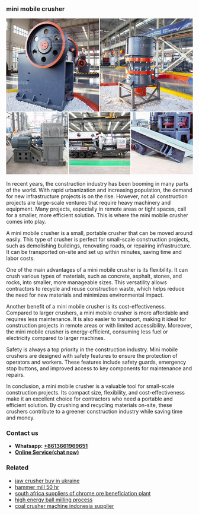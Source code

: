 <h3>mini mobile crusher</h3><img src='1708408356.jpg' alt=''><p>In recent years, the construction industry has been booming in many parts of the world. With rapid urbanization and increasing population, the demand for new infrastructure projects is on the rise. However, not all construction projects are large-scale ventures that require heavy machinery and equipment. Many projects, especially in remote areas or tight spaces, call for a smaller, more efficient solution. This is where the mini mobile crusher comes into play.</p><p>A mini mobile crusher is a small, portable crusher that can be moved around easily. This type of crusher is perfect for small-scale construction projects, such as demolishing buildings, renovating roads, or repairing infrastructure. It can be transported on-site and set up within minutes, saving time and labor costs.</p><p>One of the main advantages of a mini mobile crusher is its flexibility. It can crush various types of materials, such as concrete, asphalt, stones, and rocks, into smaller, more manageable sizes. This versatility allows contractors to recycle and reuse construction waste, which helps reduce the need for new materials and minimizes environmental impact.</p><p>Another benefit of a mini mobile crusher is its cost-effectiveness. Compared to larger crushers, a mini mobile crusher is more affordable and requires less maintenance. It is also easier to transport, making it ideal for construction projects in remote areas or with limited accessibility. Moreover, the mini mobile crusher is energy-efficient, consuming less fuel or electricity compared to larger machines.</p><p>Safety is always a top priority in the construction industry. Mini mobile crushers are designed with safety features to ensure the protection of operators and workers. These features include safety guards, emergency stop buttons, and improved access to key components for maintenance and repairs.</p><p>In conclusion, a mini mobile crusher is a valuable tool for small-scale construction projects. Its compact size, flexibility, and cost-effectiveness make it an excellent choice for contractors who need a portable and efficient solution. By crushing and recycling materials on-site, these crushers contribute to a greener construction industry while saving time and money.</p><h3>Contact us</h3><ul><li><strong>Whatsapp:&nbsp;<a href="https://wa.me/8613661969651">+8613661969651</a></strong></li><li><a href="https://swt.shibang-china.com/?git&amp;zhl&amp;mini mobile crusher"><strong>Online Service(chat now)</strong></a></li></ul><h3>Related</h3><ul><li><a href='jaw crusher buy in ukraine.md'>jaw crusher buy in ukraine</a></li><li><a href='hammer mill 50 hr.md'>hammer mill 50 hr</a></li><li><a href='south africa suppliers of chrome ore beneficiation plant.md'>south africa suppliers of chrome ore beneficiation plant</a></li><li><a href='high energy ball milling process.md'>high energy ball milling process</a></li><li><a href='coal crusher machine indonesia supplier.md'>coal crusher machine indonesia supplier</a></li></ul>
